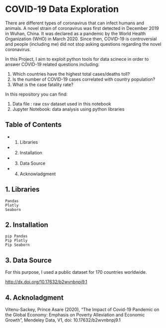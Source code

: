 # COVID-19 Data Exploration

There are different types of coronavirus that can infect humans and animals. A novel strain of coronavirus was first detected in December 2019 in Wuhan, China. It was declared as a pandemic by the World Health Organization (WHO) in March 2020. Since then, COVID-19 is controversial and people (including me) did not stop asking questions regarding the novel coronavirus.

In this Project, I aim to exploit python tools for data scinece in order to answer COVID-19 related questions including:

1. Which countries have the highest total cases/deaths toll?
2. Is the number of COVID-19 cases correlated with country population?
3. What is the case fatality rate?

In this repository you can find:

1. Data file : raw csv dataset used in this notebook
2. Jupyter Notebook: data analysis using python libraries
 

## Table of Contents
* 1. Libraries 
* 2. Installation
* 3. Data Source
* 4. Acknowladgment 

## 1. Libraries
    Pandas
    Plotly
    Seaborn
## 2. Installation

    pip Pandas
    Pip Plotly
    Pip Seaborn

## 3. Data Source

For this purpose, I used a public dataset for 170 countries worldwide.

http://dx.doi.org/10.17632/b2wvnbnpj9.1

## 4. Acknoladgment

Vitenu-Sackey, Prince Asare (2020), “The Impact of Covid-19 Pandemic on the Global Economy: Emphasis on Poverty Alleviation and Economic Growth”, Mendeley Data, V1, doi: 10.17632/b2wvnbnpj9.1

